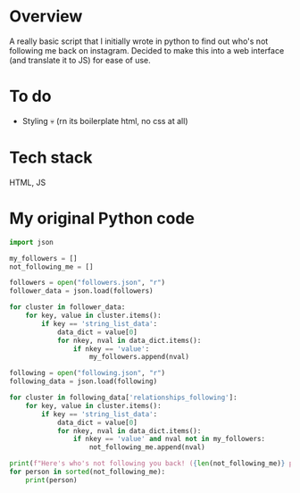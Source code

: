 # Overview

A really basic script that I initially wrote in python to find out who's not following me back on instagram. Decided to make this into a web interface (and translate it to JS) for ease of use.

# To do 
- Styling 💀 (rn its boilerplate html, no css at all)

# Tech stack
HTML, JS

# My original Python code
```Python
import json

my_followers = []
not_following_me = []

followers = open("followers.json", "r")
follower_data = json.load(followers)

for cluster in follower_data:
    for key, value in cluster.items():
        if key == 'string_list_data':
            data_dict = value[0]
            for nkey, nval in data_dict.items():
                if nkey == 'value':
                    my_followers.append(nval)

following = open("following.json", "r")
following_data = json.load(following)

for cluster in following_data['relationships_following']:
    for key, value in cluster.items():
        if key == 'string_list_data':
            data_dict = value[0]
            for nkey, nval in data_dict.items():
                if nkey == 'value' and nval not in my_followers:
                    not_following_me.append(nval)

print(f"Here's who's not following you back! ({len(not_following_me)} people sorted alphabetically)")
for person in sorted(not_following_me):
    print(person)
```